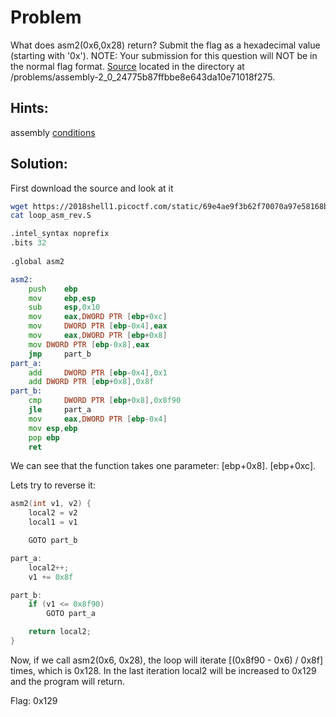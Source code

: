 # Problem
What does asm2(0x6,0x28) return? Submit the flag as a hexadecimal value (starting with '0x'). NOTE: Your submission for this question will NOT be in the normal flag format. [Source](https://2018shell1.picoctf.com/static/69e4ae9f3b62f70070a97e58168be574/loop_asm_rev.S) located in the directory at /problems/assembly-2_0_24775b87ffbbe8e643da10e71018f275.

## Hints:
assembly [conditions](https://www.tutorialspoint.com/assembly_programming/assembly_conditions.htm)

## Solution:

First download the source and look at it
```bash
wget https://2018shell1.picoctf.com/static/69e4ae9f3b62f70070a97e58168be574/loop_asm_rev.S
cat loop_asm_rev.S
```

```asm
.intel_syntax noprefix
.bits 32
	
.global asm2

asm2:
	push   	ebp
	mov    	ebp,esp
	sub    	esp,0x10
	mov    	eax,DWORD PTR [ebp+0xc]
	mov 	DWORD PTR [ebp-0x4],eax
	mov    	eax,DWORD PTR [ebp+0x8]
	mov	DWORD PTR [ebp-0x8],eax
	jmp    	part_b
part_a:	
	add    	DWORD PTR [ebp-0x4],0x1
	add	DWORD PTR [ebp+0x8],0x8f
part_b:	
	cmp    	DWORD PTR [ebp+0x8],0x8f90
	jle    	part_a
	mov    	eax,DWORD PTR [ebp-0x4]
	mov	esp,ebp
	pop	ebp
	ret
```

We can see that the function takes one parameter: [ebp+0x8]. [ebp+0xc].

Lets try to reverse it:
```c
asm2(int v1, v2) {
	local2 = v2
	local1 = v1

	GOTO part_b

part_a:
	local2++;
	v1 += 0x8f

part_b:
	if (v1 <= 0x8f90)
		GOTO part_a

	return local2;
}
```

Now, if we call asm2(0x6, 0x28), the loop will iterate [(0x8f90 - 0x6) / 0x8f] times, which is 0x128. In the last iteration local2 will be increased to 0x129 and the program will return.

Flag: 0x129
